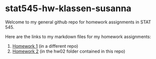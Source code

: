 # stat545-hw-klassen-susanna

Welcome to my general github repo for homework assignments in STAT 545. 

Here are the links to my markdown files for my homework assignments:

1. <a href="https://github.com/susannaelsie/STAT545-hw01-klassen-susanna/blob/master/Gapminder_Data_hw01.md">Homework 1</a> (in a different repo) 
2. <a href="https://github.com/susannaelsie/stat545-hw-klassen-susanna/blob/master/hw02/hw02.md">Homework 2</a> (in the hw02 folder contained in this repo)

